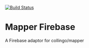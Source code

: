 [![Build Status](https://travis-ci.org/collingo/mapper-firebase.svg)](https://travis-ci.org/collingo/mapper-firebase)

# Mapper Firebase

A Firebase adaptor for collingo/mapper